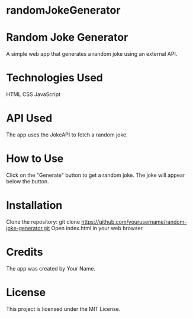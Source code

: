 # randomJokeGenerator

# Random Joke Generator
A simple web app that generates a random joke using an external API.

# Technologies Used
HTML
CSS
JavaScript

# API Used
The app uses the JokeAPI to fetch a random joke.

# How to Use
Click on the "Generate" button to get a random joke.
The joke will appear below the button.


# Installation
Clone the repository: git clone https://github.com/yourusername/random-joke-generator.git
Open index.html in your web browser.

# Credits
The app was created by Your Name.

# License
This project is licensed under the MIT License.




